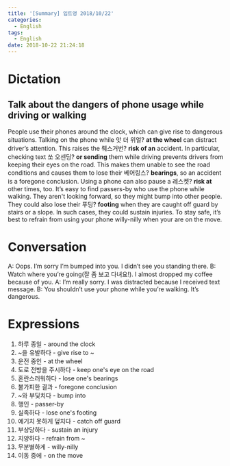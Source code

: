 ```yaml
---
title: '[Summary] 입트영 2018/10/22'
categories:
  - English
tags:
  - English
date: 2018-10-22 21:24:18
---
```


# Dictation

## Talk about the dangers of phone usage while driving or walking

People use their phones around the clock, which can give rise to dangerous situations. Talking on the phone while 앗 더 위얼? **at the wheel** can distract driver’s attention. This raises the 뤠스거번? **risk of an** accident. In particular, checking text 쏘 오센딩? **or sending** them while driving prevents drivers from keeping their eyes on the road. This makes them unable to see the road conditions and causes them to lose their 베어링스? **bearings**,  so an accident is a foregone conclusion. Using a phone can also pause a 레스켓? **risk at** other times, too. It’s easy to find passers-by who use the phone while walking. They aren't looking forward, so they might bump into other people. They could also lose their 푸딩? **footing** when they are caught off guard by stairs or a slope. In such cases, they could sustain injuries. To stay safe, it’s best to refrain from using your phone willy-nilly when your are on the move.

# Conversation

A: Oops. I’m sorry I’m bumped into you. I didn’t see you standing there.
B: Watch where you’re going(잘 좀 보고 다녀요!). I almost dropped my coffee because of you.
A: I’m really sorry. I was distracted because I received text message.
B: You shouldn’t use your phone while you’re walking. It’s dangerous.
​
# Expressions

1. 하루 종일 - around the clock
2. ~을 유발하다 - give rise to ~
3. 운전 중인 - at the wheel
4. 도로 전방을 주시하다 - keep one's eye on the road
5. 혼란스러워하다 - lose one's bearings
6. 불가피한 결과 - foregone conclusion
7. ~와 부딫치다 - bump into
8. 행인 - passer-by
9. 실족하다 - lose one's footing
10. 예기치 못하게 덮치다 - catch off guard
11. 부상당하다 - sustain an injury
12. 지양하다 - refrain from ~
13. 무분별하게 - willy-nilly
14. 이동 중에 - on the move
